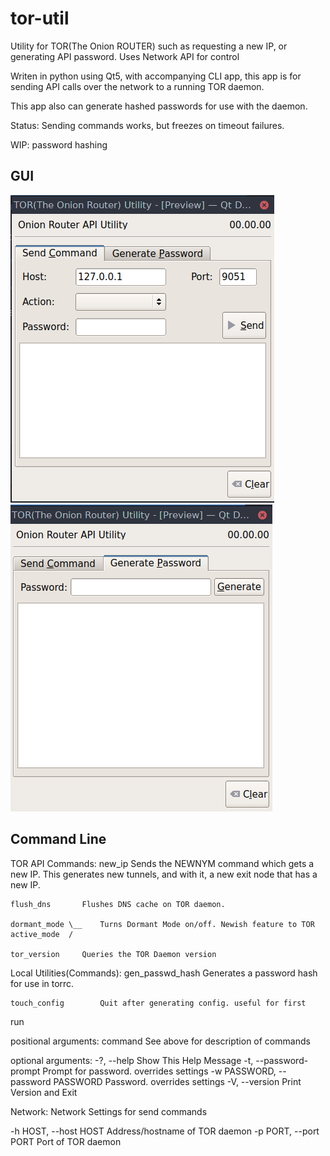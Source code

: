 # tor-util
Utility for TOR(The Onion ROUTER) such as requesting a new IP, or generating API password. Uses Network API for control

Writen in python using Qt5, with accompanying CLI app, this app is for sending
API calls over the network to a running TOR daemon.

This app also can generate hashed passwords for use with the daemon.

Status: Sending commands works, but freezes on timeout failures.

WIP: password hashing

GUI
---
![screenshot-tab1](screenshot1.png) ![screenshot-tab2](screenshot2.png)

Command Line
------------
TOR API Commands:
	new_ip		Sends the NEWNYM command which gets a new IP. This
generates new tunnels, and with it, a new exit node that has a new IP.

	flush_dns		Flushes DNS cache on TOR daemon.

	dormant_mode \__	Turns Dormant Mode on/off. Newish feature to TOR
	active_mode  /
    
	tor_version		Queries the TOR Daemon version

Local Utilities(Commands):
	gen_passwd_hash		Generates a password hash for use in torrc.
    
	touch_config		Quit after generating config. useful for first
run

positional arguments:
  command               See above for description of commands

optional arguments:
  -?, --help            Show This Help Message
  -t, --password-prompt
                        Prompt for password. overrides settings
  -w PASSWORD, --password PASSWORD
                        Password. overrides settings
  -V, --version         Print Version and Exit

Network:
  Network Settings for send commands

  -h HOST, --host HOST  Address/hostname of TOR daemon
  -p PORT, --port PORT  Port of TOR daemon

